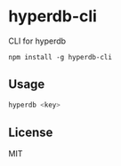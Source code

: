 # hyperdb-cli

CLI for hyperdb

```
npm install -g hyperdb-cli
```

## Usage

``` sh
hyperdb <key>
```

## License

MIT
